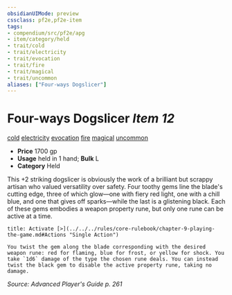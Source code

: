 ```yaml
---
obsidianUIMode: preview
cssclass: pf2e,pf2e-item
tags:
- compendium/src/pf2e/apg
- item/category/held
- trait/cold
- trait/electricity
- trait/evocation
- trait/fire
- trait/magical
- trait/uncommon
aliases: ["Four-ways Dogslicer"]
---
```

# Four-ways Dogslicer *Item 12*  
[cold](../../../Rules/traits/cold.md)  [electricity](../../../Rules/traits/electricity.md)  [evocation](../../../Rules/traits/evocation.md)  [fire](../../../Rules/traits/fire.md)  [magical](../../../Rules/traits/magical.md)  [uncommon](../../../Rules/traits/uncommon.md)  

- **Price** 1700 gp
- **Usage** held in 1 hand; **Bulk** L
- **Category** Held

This +2 striking dogslicer is obviously the work of a brilliant but scrappy artisan who valued versatility over safety. Four toothy gems line the blade's cutting edge, three of which glow—one with fiery red light, one with a chill blue, and one that gives off sparks—while the last is a glistening black. Each of these gems embodies a weapon property rune, but only one rune can be active at a time.

```ad-embed-ability
title: Activate [>](../../../rules/core-rulebook/chapter-9-playing-the-game.md#Actions "Single Action")

You twist the gem along the blade corresponding with the desired weapon rune: red for flaming, blue for frost, or yellow for shock. You take `1d6` damage of the type the chosen rune deals. You can instead twist the black gem to disable the active property rune, taking no damage.
```

*Source: Advanced Player's Guide p. 261*
